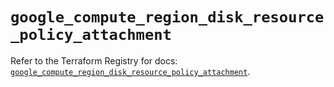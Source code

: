 # `google_compute_region_disk_resource_policy_attachment`

Refer to the Terraform Registry for docs: [`google_compute_region_disk_resource_policy_attachment`](https://registry.terraform.io/providers/hashicorp/google/6.15.0/docs/resources/compute_region_disk_resource_policy_attachment).
